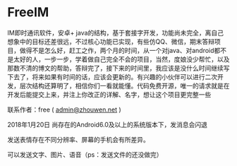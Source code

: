 # FreeIM
IM即时通讯软件，安卓+ java的结构，基于套接字开发，功能尚未完全，离自己想象中的目标还差很远，不过核心功能已实现，有些仿QQ、微信，期末答辩项目，做得不是怎么好，赶工之作，两个月的时间，从一个对java、对android都不是太好的人，一步一步，学着做自己完全不会的项目，当然，度娘没少帮忙，以及那数不清的博文的帮助，答辩完了，接下来的时间里，我应该是没什么时间继续写下去了，将来如果有时间的话，应该会更新的。有兴趣的小伙伴可以进行二次开发，层次结构还算明了，相信你们一看就能懂。代码免费开源，唯一的请求就是在开发后能提交上来，并注上你改正的详解、名字，想让这个项目更完整一些


联系作者：free ( admin@zhouwen.net )


2018年1月20日
尚存在的Android6.0及以上的系统版本下，发消息会闪退

发送表情存在不同分辨率、屏幕的手机会有所差异。

可以发送文字、图片、语音（ps：发送文件的还没做完）
